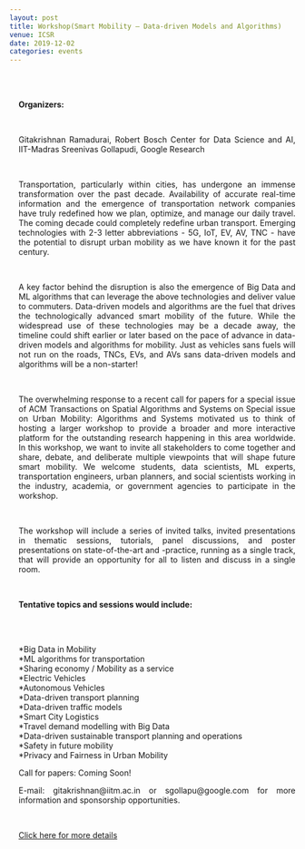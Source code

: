 ```yaml
---
layout: post
title: Workshop(Smart Mobility – Data-driven Models and Algorithms)
venue: ICSR
date: 2019-12-02
categories: events
---
```

<div style="padding-left:16px"><br><br><strong><p align="justify">Organizers:</p></strong><br><p align="justify">Gitakrishnan Ramadurai, Robert Bosch Center for Data Science and AI, IIT-Madras Sreenivas Gollapudi, Google Research</p><br>
<p align="justify"> Transportation, particularly within cities, has undergone an immense transformation over the past decade. Availability of accurate real-time information and the emergence of transportation network companies have truly redefined how we plan, optimize, and manage our daily travel. The coming decade could completely redefine urban transport. Emerging technologies with 2-3 letter abbreviations - 5G, IoT, EV, AV, TNC - have the potential to disrupt urban mobility as we have known it for the past century. </p><br>

<p align="justify"> A key factor behind the disruption is also the emergence of Big Data and ML algorithms that can leverage the above technologies and deliver value to commuters. Data-driven models and algorithms are the fuel that drives the technologically advanced smart mobility of the future. While the widespread use of these technologies may be a decade away, the timeline could shift earlier or later based on the pace of advance in data-driven models and algorithms for mobility. Just as vehicles sans fuels will not run on the roads, TNCs, EVs, and AVs sans data-driven models and algorithms will be a non-starter!</p><br>

<p align="justify">The overwhelming response to a recent call for papers for a special issue of ACM Transactions on Spatial Algorithms and Systems on Special issue on Urban Mobility: Algorithms and Systems motivated us to think of hosting a larger workshop to provide a broader and more interactive platform for the outstanding research happening in this area worldwide. In this workshop, we want to invite all stakeholders to come together and share, debate, and deliberate multiple viewpoints that will shape future smart mobility. We welcome students, data scientists, ML experts, transportation engineers, urban planners, and social scientists working in the industry, academia, or government agencies to participate in the workshop. </p><br>

<p align="justify"> The workshop will include a series of invited talks, invited presentations in thematic sessions,
tutorials, panel discussions, and poster presentations on state-of-the-art and -practice, running as a single track, that will provide an opportunity for all to listen and discuss in a single room.</p><br>

<strong><p align="justify">Tentative topics and sessions would include:</p></strong><br><br>

<p align="justify">

*Big Data in Mobility <br>
*ML algorithms for transportation<br>
*Sharing economy / Mobility as a service <br>
*Electric Vehicles <br>
*Autonomous Vehicles <br>
*Data-driven transport planning <br>
*Data-driven traffic models <br>
*Smart City Logistics <br>
*Travel demand modelling with Big Data <br>
*Data-driven sustainable transport planning and operations <br>
*Safety in future mobility <br>
*Privacy and Fairness in Urban Mobility <br></p>

Call for papers: Coming Soon! 

<p align="justify"> E-mail: gitakrishnan@iitm.ac.in or sgollapu@google.com for more information and sponsorship opportunities.</p><br>

<a href="https://alumni.iitm.ac.in/ai-colloquium/">Click here for more details</a><br>
</div>

